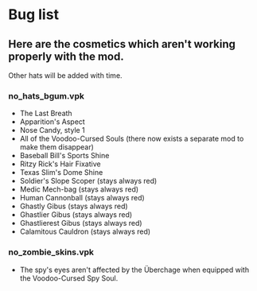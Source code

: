 # Bug list

## Here are the cosmetics which aren't working properly with the mod.

Other hats will be added with time.

### no\_hats\_bgum.vpk

* The Last Breath
* Apparition's Aspect
* Nose Candy, style 1
* All of the Voodoo-Cursed Souls (there now exists a separate mod to make them disappear)
* Baseball Bill's Sports Shine
* Ritzy Rick's Hair Fixative
* Texas Slim's Dome Shine
* Soldier's Slope Scoper (stays always red)
* Medic Mech-bag (stays always red)
* Human Cannonball (stays always red)
* Ghastly Gibus (stays always red)
* Ghastlier Gibus (stays always red)
* Ghastlierest Gibus (stays always red)
* Calamitous Cauldron (stays always red)

### no\_zombie\_skins.vpk

* The spy's eyes aren't affected by the Überchage when equipped with the Voodoo-Cursed Spy Soul.

